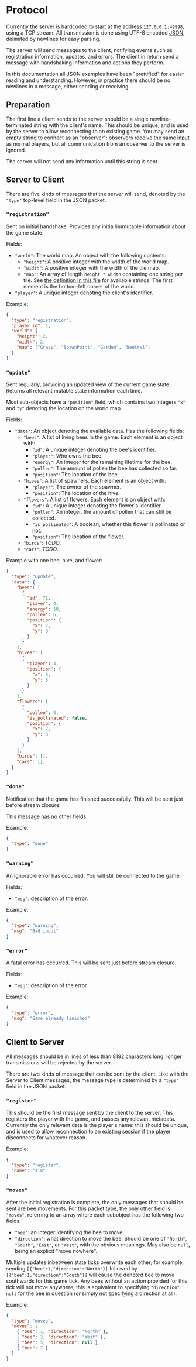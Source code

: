 # Protocol

Currently the server is hardcoded to start
at the address `127.0.0.1:49998`, using a TCP stream.
All transmission is done using UTF-8 encoded
[JSON](https://www.json.org/json-en.html),
delimited by newlines for easy parsing.

The server will send messages to the client,
notifying events such as registration information, updates, and errors.
The client in return send a message
with handshaking information and actions they perform.

In this documentation all JSON examples have been "prettified"
for easier reading and understanding.
However, in practice there should be no newlines in a message,
either sending or receiving.

## Preparation

The first line a client sends to the server should be
a single newline-terminated string with the client's name.
This should be unique,
and is used by the server to allow reconnecting to an existing game.
You may send an empty string to connect as an "observer":
observers receive the same input as normal players,
but all communication from an observer to the server is ignored.

The server will not send any information until this string is sent.

## Server to Client

There are five kinds of messages that the server will send,
denoted by the `"type"` top-level field in the JSON packet.

### `"registration"`

Sent on initial handshake.
Provides any initial/immutable information about the game state.

Fields:

- `"world"`: The world map. An object with the following contents:
  - `"height"`: A positive integer with the width of the world map.
  - `"width"`: A positive integer with the width of the tile map.
  - `"map"`: An array of length `height * width` containing one string per tile.
    See [the definition in this file](src/game/world.rs) for available strings.
    The first element is the bottom-left corner of the world.
- `"player"`: A unique integer denoting the client's identifier.

Example:

```json
{
  "type": "registration",
  "player_id": 1,
  "world": {
    "height": 2,
    "width": 2,
    "map": ["Grass", "SpawnPoint", "Garden", "Neutral"]
  }
}
```

### `"update"`

Sent regularly, providing an updated view of the current game state.
Returns all relevant mutable state information each time.

Most sub-objects have a `"position"` field,
which contains two integers `"x"` and `"y"`
denoting the location on the world map.

Fields:

- `"data"`: An object denoting the available data. Has the following fields:
  - `"bees"`: A list of living bees in the game. Each element is an object with:
    - `"id"`: A unique integer denoting the bee's identifier.
    - `"player"`: Who owns the bee.
    - `"energy"`: An integer for the remaining lifetime for the bee.
    - `"pollen"`: The amount of pollen the bee has collected so far.
    - `"position"`: The location of the bee.
  - `"hives"`: A list of spawners. Each element is an object with:
    - `"player"`: The owner of the spawner.
    - `"position"`: The location of the hive.
  - `"flowers"`: A list of flowers. Each element is an object with:
    - `"id"`: A unique integer denoting the flower's identifier.
    - `"pollen"`: An integer, the amount of pollen that can still be collected.
    - `"is_pollinated"`: A boolean, whether this flower is pollinated or not.
    - `"position"`: The location of the flower.
  - `"birds"`: *TODO*.
  - `"cars"`: *TODO*.

Example with one bee, hive, and flower:

```json
{
  "type": "update",
  "data": {
    "bees": [
      {
        "id": 71,
        "player": 4,
        "energy": 18,
        "pollen": 6,
        "position": {
          "x": 7,
          "y": 3
        }
      }
    ],
    "hives": [
      {
        "player": 4,
        "position": {
          "x": 5,
          "y": 5
        }
      }
    ],
    "flowers": [
      {
        "pollen": 3,
        "is_pollinated": false,
        "position": {
          "x": 7,
          "y": 3
        }
      }
    ],
    "birds": [],
    "cars": [],
  }
}
```

### `"done"`

Notification that the game has finished successfully.
This will be sent just before stream closure.

This message has no other fields.

Example:

```json
{
  "type": "done"
}
```

### `"warning"`

An ignorable error has occurred.
You will still be connected to the game.

Fields:

- `"msg"`: description of the error.

Example:

```json
{
  "type": "warning",
  "msg": "Bad input"
}
```

### `"error"`

A fatal error has occurred.
This will be sent just before stream closure.

Fields:

- `"msg"`: description of the error.

Example:

```json
{
  "type": "error",
  "msg": "Game already finished"
}
```

## Client to Server

All messages should be in lines of less than 8192 characters long;
longer transmissions will be rejected by the server.

There are two kinds of message that can be sent by the client.
Like with the Server to Client messages,
the message type is determined by a `"type"` field in the JSON packet.

### `"register"`

This should be the first message sent by the client to the server.
This registers the player with the game, and passes any relevant metadata.
Currently the only relevant data is the player's name:
this should be unique, and is used to allow reconnection to an existing session
if the player disconnects for whatever reason.

Example:

```json
{
  "type": "register",
  "name": "Jim"
}
```

### `"moves"`

After the initial registration is complete,
the only messages that should be sent are bee movements.
For this packet type, the only other field is `"moves"`,
referring to an array where each subobject has the following two fields:

- `"bee"`: an integer identifying the bee to move.
- `"direction"`: what direction to move the bee.
  Should be one of `"North"`, `"South"`, `"East"`, or `"West"`,
  with the obvious meanings.
  May also be `null`, being an explicit "move nowhere".

Multiple updates inbetween state ticks overwrite each other;
for example, sending `[{"bee":1,"direction":"North"}]`
followed by `[{"bee":1,"direction":"South"}]`
will cause the denoted bee to move southwards for this game tick.
Any bees without an action provided for this tick
will not move anywhere;
this is equivalent to specifying `"direction": null` for the bee in question
(or simply not specifying a direction at all).

Example:

```json
{
  "type": "moves",
  "moves": [
    { "bee": 1, "direction": "North" },
    { "bee": 2, "direction": "West" },
    { "bee": 5, "direction": null },
    { "bee": 7 }
  ]
}
```
